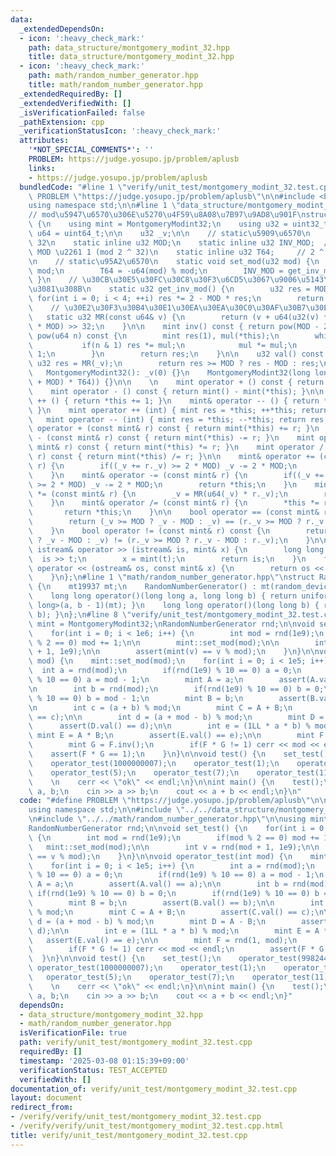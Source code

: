 ```yaml
---
data:
  _extendedDependsOn:
  - icon: ':heavy_check_mark:'
    path: data_structure/montgomery_modint_32.hpp
    title: data_structure/montgomery_modint_32.hpp
  - icon: ':heavy_check_mark:'
    path: math/random_number_generator.hpp
    title: math/random_number_generator.hpp
  _extendedRequiredBy: []
  _extendedVerifiedWith: []
  _isVerificationFailed: false
  _pathExtension: cpp
  _verificationStatusIcon: ':heavy_check_mark:'
  attributes:
    '*NOT_SPECIAL_COMMENTS*': ''
    PROBLEM: https://judge.yosupo.jp/problem/aplusb
    links:
    - https://judge.yosupo.jp/problem/aplusb
  bundledCode: "#line 1 \"verify/unit_test/montgomery_modint_32.test.cpp\"\n#define\
    \ PROBLEM \"https://judge.yosupo.jp/problem/aplusb\"\n\n#include <bits/stdc++.h>\n\
    using namespace std;\n\n#line 1 \"data_structure/montgomery_modint_32.hpp\"\n\
    // mod\u5947\u6570\u306E\u5270\u4F59\u8A08\u7B97\u9AD8\u901F\nstruct MontgomeryModint32\
    \ {\n    using mint = MontgomeryModint32;\n    using u32 = uint32_t;\n    using\
    \ u64 = uint64_t;\n\n    u32 _v;\n\n    // static\u5909\u6570\n    // R = 2 ^\
    \ 32\n    static inline u32 MOD;\n    static inline u32 INV_MOD;  // INV_MOD *\
    \ MOD \u2261 1 (mod 2 ^ 32)\n    static inline u32 T64;     // 2 ^ 64 (mod MOD)\n\
    \n    // static\u95A2\u6570\n    static void set_mod(u32 mod) {\n        MOD =\
    \ mod;\n        T64 = -u64(mod) % mod;\n        INV_MOD = get_inv_mod();\n   \
    \ }\n    // \u30CB\u30E5\u30FC\u30C8\u30F3\u6CD5\u3067\u9006\u5143\u3092\u6C42\
    \u3081\u308B\n    static u32 get_inv_mod() {\n        u32 res = MOD;\n       \
    \ for(int i = 0; i < 4; ++i) res *= 2 - MOD * res;\n        return res;\n    }\n\
    \    // \u30E2\u30F3\u30B4\u30E1\u30EA\u30EA\u30C0\u30AF\u30B7\u30E7\u30F3\n \
    \   static u32 MR(const u64& v) {\n        return (v + u64(u32(v) * u32(-INV_MOD))\
    \ * MOD) >> 32;\n    }\n\n    mint inv() const { return pow(MOD - 2); }\n    mint\
    \ pow(u64 n) const {\n        mint res(1), mul(*this);\n        while(n) {\n \
    \           if(n & 1) res *= mul;\n            mul *= mul;\n            n >>=\
    \ 1;\n        }\n        return res;\n    }\n\n    u32 val() const {\n       \
    \ u32 res = MR(_v);\n        return res >= MOD ? res - MOD : res;\n    }\n\n \
    \   MontgomeryModint32(): _v(0) {}\n    MontgomeryModint32(long long v): _v(MR((u64(v)\
    \ + MOD) * T64)) {}\n\n    \n    mint operator + () const { return *this; }\n\
    \    mint operator - () const { return mint() - mint(*this); }\n\n    mint& operator\
    \ ++ () { return *this += 1; }\n    mint& operator -- () { return *this -= 1;\
    \ }\n    mint operator ++ (int) { mint res = *this; ++*this; return res; }\n \
    \   mint operator -- (int) { mint res = *this; --*this; return res; }\n\n    mint\
    \ operator + (const mint& r) const { return mint(*this) += r; }\n    mint operator\
    \ - (const mint& r) const { return mint(*this) -= r; }\n    mint operator * (const\
    \ mint& r) const { return mint(*this) *= r; }\n    mint operator / (const mint&\
    \ r) const { return mint(*this) /= r; }\n\n    mint& operator += (const mint&\
    \ r) {\n        if((_v += r._v) >= 2 * MOD) _v -= 2 * MOD;\n        return *this;\n\
    \    }\n    mint& operator -= (const mint& r) {\n        if((_v += 2 * MOD - r._v)\
    \ >= 2 * MOD) _v -= 2 * MOD;\n        return *this;\n    }\n    mint& operator\
    \ *= (const mint& r) {\n        _v = MR(u64(_v) * r._v);\n        return *this;\n\
    \    }\n    mint& operator /= (const mint& r) {\n        *this *= r.inv();\n \
    \       return *this;\n    }\n\n    bool operator == (const mint& r) const {\n\
    \        return (_v >= MOD ? _v - MOD : _v) == (r._v >= MOD ? r._v - MOD : r._v);\n\
    \    }\n    bool operator != (const mint& r) const {\n        return (_v >= MOD\
    \ ? _v - MOD : _v) != (r._v >= MOD ? r._v - MOD : r._v);\n    }\n\n    friend\
    \ istream& operator >> (istream& is, mint& x) {\n        long long t;\n      \
    \  is >> t;\n        x = mint(t);\n        return is;\n    }\n    friend ostream&\
    \ operator << (ostream& os, const mint& x) {\n        return os << x.val();\n\
    \    }\n};\n#line 1 \"math/random_number_generator.hpp\"\nstruct RandomNumberGenerator\
    \ {\n    mt19937 mt;\n    RandomNumberGenerator() : mt(random_device()()) {}\n\
    \    long long operator()(long long a, long long b) { return uniform_int_distribution<long\
    \ long>(a, b - 1)(mt); }\n    long long operator()(long long b) { return (*this)(0,\
    \ b); }\n};\n#line 8 \"verify/unit_test/montgomery_modint_32.test.cpp\"\n\nusing\
    \ mint = MontgomeryModint32;\nRandomNumberGenerator rnd;\n\nvoid set_test() {\n\
    \    for(int i = 0; i < 1e6; i++) {\n        int mod = rnd(1e9);\n        if(mod\
    \ % 2 == 0) mod += 1;\n\n        mint::set_mod(mod);\n\n        int v = rnd(mod\
    \ + 1, 1e9);\n\n        assert(mint(v) == v % mod);\n    }\n}\n\nvoid operator_test(int\
    \ mod) {\n    mint::set_mod(mod);\n    for(int i = 0; i < 1e5; i++) {\n      \
    \  int a = rnd(mod);\n        if(rnd(1e9) % 10 == 0) a = 0;\n        if(rnd(1e9)\
    \ % 10 == 0) a = mod - 1;\n        mint A = a;\n        assert(A.val() == a);\n\
    \n        int b = rnd(mod);\n        if(rnd(1e9) % 10 == 0) b = 0;\n        if(rnd(1e9)\
    \ % 10 == 0) b = mod - 1;\n        mint B = b;\n        assert(B.val() == b);\n\
    \n        int c = (a + b) % mod;\n        mint C = A + B;\n        assert(C.val()\
    \ == c);\n\n        int d = (a + mod - b) % mod;\n        mint D = A - B;\n  \
    \      assert(D.val() == d);\n\n        int e = (1LL * a * b) % mod;\n       \
    \ mint E = A * B;\n        assert(E.val() == e);\n\n        mint F = rnd(1, mod);\n\
    \        mint G = F.inv();\n        if(F * G != 1) cerr << mod << endl;\n    \
    \    assert(F * G == 1);\n    }\n}\n\nvoid test() {\n    set_test();\n    operator_test(998244353);\n\
    \    operator_test(1000000007);\n    operator_test(1);\n    operator_test(3);\n\
    \    operator_test(5);\n    operator_test(7);\n    operator_test(11);\n    operator_test(101);\n\
    \    \n    cerr << \"ok\" << endl;\n}\n\nint main() {\n    test();\n\n    int\
    \ a, b;\n    cin >> a >> b;\n    cout << a + b << endl;\n}\n"
  code: "#define PROBLEM \"https://judge.yosupo.jp/problem/aplusb\"\n\n#include <bits/stdc++.h>\n\
    using namespace std;\n\n#include \"../../data_structure/montgomery_modint_32.hpp\"\
    \n#include \"../../math/random_number_generator.hpp\"\n\nusing mint = MontgomeryModint32;\n\
    RandomNumberGenerator rnd;\n\nvoid set_test() {\n    for(int i = 0; i < 1e6; i++)\
    \ {\n        int mod = rnd(1e9);\n        if(mod % 2 == 0) mod += 1;\n\n     \
    \   mint::set_mod(mod);\n\n        int v = rnd(mod + 1, 1e9);\n\n        assert(mint(v)\
    \ == v % mod);\n    }\n}\n\nvoid operator_test(int mod) {\n    mint::set_mod(mod);\n\
    \    for(int i = 0; i < 1e5; i++) {\n        int a = rnd(mod);\n        if(rnd(1e9)\
    \ % 10 == 0) a = 0;\n        if(rnd(1e9) % 10 == 0) a = mod - 1;\n        mint\
    \ A = a;\n        assert(A.val() == a);\n\n        int b = rnd(mod);\n       \
    \ if(rnd(1e9) % 10 == 0) b = 0;\n        if(rnd(1e9) % 10 == 0) b = mod - 1;\n\
    \        mint B = b;\n        assert(B.val() == b);\n\n        int c = (a + b)\
    \ % mod;\n        mint C = A + B;\n        assert(C.val() == c);\n\n        int\
    \ d = (a + mod - b) % mod;\n        mint D = A - B;\n        assert(D.val() ==\
    \ d);\n\n        int e = (1LL * a * b) % mod;\n        mint E = A * B;\n     \
    \   assert(E.val() == e);\n\n        mint F = rnd(1, mod);\n        mint G = F.inv();\n\
    \        if(F * G != 1) cerr << mod << endl;\n        assert(F * G == 1);\n  \
    \  }\n}\n\nvoid test() {\n    set_test();\n    operator_test(998244353);\n   \
    \ operator_test(1000000007);\n    operator_test(1);\n    operator_test(3);\n \
    \   operator_test(5);\n    operator_test(7);\n    operator_test(11);\n    operator_test(101);\n\
    \    \n    cerr << \"ok\" << endl;\n}\n\nint main() {\n    test();\n\n    int\
    \ a, b;\n    cin >> a >> b;\n    cout << a + b << endl;\n}"
  dependsOn:
  - data_structure/montgomery_modint_32.hpp
  - math/random_number_generator.hpp
  isVerificationFile: true
  path: verify/unit_test/montgomery_modint_32.test.cpp
  requiredBy: []
  timestamp: '2025-03-08 01:15:39+09:00'
  verificationStatus: TEST_ACCEPTED
  verifiedWith: []
documentation_of: verify/unit_test/montgomery_modint_32.test.cpp
layout: document
redirect_from:
- /verify/verify/unit_test/montgomery_modint_32.test.cpp
- /verify/verify/unit_test/montgomery_modint_32.test.cpp.html
title: verify/unit_test/montgomery_modint_32.test.cpp
---
```

